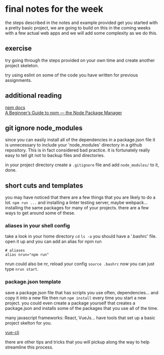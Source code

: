 # final notes for the week

the steps described in the notes and example provided get you started with a
pretty basic project, we are going to build on this in the coming weeks with a
few actual web apps and we will add some complexity as we do this.

## exercise

try going through the steps provided on your own time and create another project
skeleton.

try using eslint on some of the code you have written for previous assignments.

## additional reading

[npm docs](https://docs.npmjs.com/)  
[A Beginner’s Guide to npm — the Node Package Manager](https://www.sitepoint.com/beginners-guide-node-package-manager/)

## git ignore node_modules

since you can easily install all of the dependencies in a package.json file it
is unnecessary to include your 'node_modules' directory in a github repository.
This is in fact considered bad practice. it is fortunately really easy to tell
git not to backup files and directories.

in your project directory create a `.gitignore` file and add `node_modules/` to
it, done.

## short cuts and templates

you may have noticed that there are a few things that you are likely to do a
lot. `npm run ...` and installing a linter testing server, maybe webpack...
installing the same packages for many of your projects. there are a few ways to
get around some of these.

### aliases in your shell config

take a look in your home directory `cd` `ls -a` you should have a '.bashrc'
file. open it up and you can add an alias for npm run

    # aliases
    alias nrun="npm run"

nrun could also be nr, reload your config `source .bashrc` now you can just type
`nrun start`.

### package.json template

save a package.json file that has scripts you use often, dependencies... and
copy it into a new file then run `npm install` every time you start a new
project. you could even create a package yourself that creates a package.json
and installs some of the packages that you use all of the time.

many javascript frameworks: React, VueJs... have tools that set up a basic project
skelton for you.

[vue-cli](https://github.com/vuejs/vue-cli)


there are other tips and tricks that you will pickup along the way to help
streamline this process.

